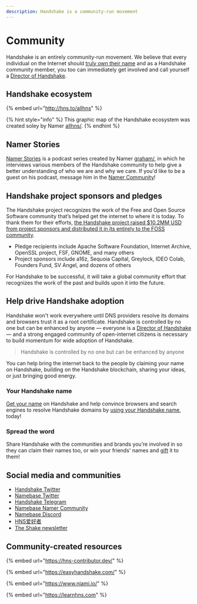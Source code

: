```yaml
---
description: Handshake is a community-run movement
---
```


# Community

Handshake is an entirely community-run movement. We believe that every individual on the Internet should [truly own their name](about-handshake.md#true-name-ownership) and as a Handshake community member, you too can immediately get involved and call yourself a [Director of Handshake](https://handshake.org/community/).&#x20;

## Handshake ecosystem

{% embed url="http://hns.to/allhns" %}

{% hint style="info" %}
This graphic map of the Handshake ecosystem was created soley by Namer [allhns/](http://hns.to/allhns).
{% endhint %}

## Namer Stories

[Namer Stories](https://www.buzzsprout.com/1478506) is a podcast series created by Namer [graham/](https://graham.hns.to), in which he interviews various members of the Handshake community to help give a better understanding of who we are and why we care. If you'd like to be a guest on his podcast, message him in the [Namer Community](https://community.namebase.io)!

## Handshake project sponsors and pledges

The Handshake project recognizes the work of the Free and Open Source Software community that’s helped get the internet to where it is today. To thank them for their efforts, [the Handshake project raised $10.2MM USD from project sponsors and distributed it in its entirely to the FOSS community](https://handshake.org/grant-sponsors/).&#x20;

* Pledge recipients include Apache Software Foundation, Internet Archive, OpenSSL project, FSF, GNOME, and many others&#x20;
* Project sponsors include a16z, Sequoia Capital, Greylock, IDEO Colab, Founders Fund, SV Angel, and dozens of others

For Handshake to be successful, it will take a global community effort that recognizes the work of the past and builds upon it into the future.

## Help drive Handshake adoption

Handshake won't work everywhere until DNS providers resolve its domains and browsers trust it as a root certificate. Handshake is controlled by no one but can be enhanced by anyone — everyone is a [Director of Handshake](https://handshake.org/community/) — and a strong engaged community of open-internet citizens is necessary to build momentum for wide adoption of Handshake.

> Handshake is controlled by no one but can be enhanced by anyone

You can help bring the internet back to the people by claiming your name on Handshake, building on the Handshake blockchain, sharing your ideas, or just bringing good energy.&#x20;

### Your Handshake name

[Get your name](../starting-from-zero/how-to-get-a-name.md) on Handshake and help convince browsers and search engines to resolve Handshake domains by [using your Handshake name](../starting-from-zero/how-to-use-handshake-names.md), today!&#x20;

### Spread the word

Share Handshake with the communities and brands you’re involved in so they can claim their names too, or win your friends' names and [gift](../starting-from-zero/how-to-use-handshake-names.md#gift-your-name) it to them!

## Social media and communities

* [Handshake Twitter](https://twitter.com/HNS)
* [Namebase Twitter](https://twitter.com/NamebaseHQ)
* [Handshake Telegram](https://t.me/handshake\_hns)
* [Namebase Namer Community](https://community.namebase.io)
* [Namebase Discord](https://discord.com/invite/V3aTrkp)
* [HNS爱好者](https://www.hnsfans.com/)
* [The Shake newsletter](https://theshake.substack.com/)

## Community-created resources

{% embed url="https://hns-contributor.dev/" %}

{% embed url="https://easyhandshake.com/" %}

{% embed url="https://www.niami.io/" %}

{% embed url="https://learnhns.com" %}

